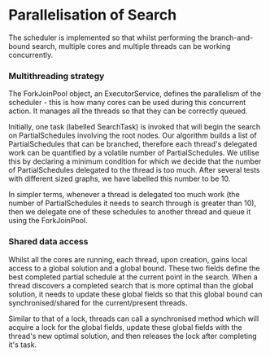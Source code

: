 # Parallelisation of Search

The scheduler is implemented so that whilst performing the branch-and-bound search, multiple cores and multiple threads can be working concurrently.

### Multithreading strategy

The ForkJoinPool object, an ExecutorService, defines the parallelism of the scheduler - this is how many cores can be used during this concurrent action. 
It manages all the threads so that they can be correctly queued.

Initially, one task (labelled SearchTask) is invoked that will begin the search on PartialSchedules involving the root nodes. Our algorithm builds a list of PartialSchedules that 
can be branched, therefore each thread's delegated work can be quantified by a volatile number of PartialSchedules. We utilise this by declaring a minimum condition for which we 
decide that the number of PartialSchedules delegated to the thread is too much. After several tests with different sized graphs, we have labelled this number to be 10.

In simpler terms, whenever a thread is delegated too much work (the number of PartialSchedules it needs to search through is greater than 10), then we delegate one of 
these schedules to another thread and queue it using the ForkJoinPool.

### Shared data access

Whilst all the cores are running, each thread, upon creation, gains local access to a global solution and a global bound. These two fields define the best completed partial schedule
at the current point in the search. When a thread discovers a completed search that is more optimal than the global solution, it needs to update these global fields so that
this global bound can synchronised/shared for the current/present threads.

Similar to that of a lock, threads can call a synchronised method which will acquire a lock for the global fields, update these global fields with the thread's new optimal
solution, and then releases the lock after completing it's task.
